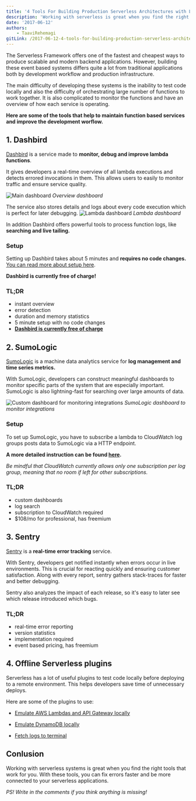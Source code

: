 ```yaml
---
title: '4 Tools For Building Production Serverless Architectures with Lambda'
description: 'Working with serverless is great when you find the right tools that work for you. Check out these tools to take your lambdas to the next level!'
date: '2017-06-12'
authors:
    - TaaviRehemagi
gitLink: /2017-06-12-4-tools-for-building-production-serverless-architectures.md
---
```


The Serverless Framework offers one of the fastest and cheapest ways to produce scalable and modern backend applications.
However, building these event based systems differs quite a lot from traditional applications both by development workflow and production infrastructure.

The main difficulty of developing these systems is the inability to test code locally and also the difficulty of orchestrating large number of functions to work together.
It is also complicated to monitor the functions and have an overview of how each service is operating.

**Here are some of the tools that help to maintain function based services and improve the development worflow.**

## 1. Dashbird

[Dashbird](https://dashbird.io) is a service made to **monitor, debug and improve lambda functions**.

It gives developers a real-time overview of all lambda executions and detects errored invocations in them.
This allows users to easily to monitor traffic and ensure service quality.

![Main dashboard](https://cloud.githubusercontent.com/assets/2154171/26646577/d3fe81b0-4644-11e7-9e2a-0c99aaaa19e3.png)
_Overview dashboard_

The service also stores details and logs about every code execution which is perfect for later debugging.
![Lambda dashboard](https://cloud.githubusercontent.com/assets/2154171/26646626/ff05d80e-4644-11e7-94f1-42e82ffe5029.png)
_Lambda dashboard_

In addition Dashbird offers powerful tools to process function logs, like **searching and live tailing.**

### Setup

Setting up Dashbird takes about 5 minutes and **requires no code changes.**
[You can read more about setup here](https://dashbird.io/setup).

**Dashbird is currently free of charge!**

### TL;DR
- instant overview
- error detection
- duration and memory statistics
- 5 minute setup with no code changes
- **[Dashbird is currently free of charge](https://dashbird.io)**

## 2. SumoLogic

[SumoLogic](https://sumologic.com) is a machine data analytics service for **log management and time series metrics.**

With SumoLogic, developers can construct meaningful dashboards to monitor specific parts of the system that are especially important. SumoLogic is also lightning-fast for searching over large amounts of data.

![Custom dashboard for monitoring integrations](https://cloud.githubusercontent.com/assets/2154171/26598202/32bb89f0-457d-11e7-9f2d-9b2167a6e940.png)
_SumoLogic dashboard to monitor integrations_

### Setup
To set up SumoLogic, you have to subscribe a lambda to CloudWatch log groups posts data to SumoLogic via a HTTP endpoint.

**A more detailed instruction can be found [here](https://github.com/SumoLogic/sumologic-aws-lambda/tree/master/cloudwatchlogs).**

_Be mindful that CloudWatch currently allows only one subscription per log group, meaning that no room if left for other subscriptions._

### TL;DR
- custom dashboards
- log search
- subscription to CloudWatch required
- $108/mo for professional, has freemium

## 3. Sentry

[Sentry](https://sentry.io) is a **real-time error tracking** service.

With Sentry, developers get notified instantly when errors occur in live environments. This is crucial for reacting quickly and ensuring customer satisfaction.
Along with every report, sentry gathers stack-traces for faster and better debugging.

Sentry also analyzes the impact of each release, so it's easy to later see which release introduced which bugs.

### TL;DR
- real-time error reporting
- version statistics
- implementation required
- event based pricing, has freemium

## 4. Offline Serverless plugins
Serverless has a lot of useful plugins to test code locally before deploying to a remote environment. This helps developers save time of unnecessary deploys.

Here are some of the plugins to use:

- [Emulate AWS Lambdas and API Gateway locally](https://github.com/dherault/serverless-offline)

- [Emulate DynamoDB locally](https://www.npmjs.com/package/serverless-dynamodb-local)

- [Fetch logs to terminal](https://serverless.com/framework/docs/providers/aws/cli-reference/logs/)


## Conlusion
Working with serverless systems is great when you find the right tools that work for you. With these tools, you can fix errors faster and be more connected to your serverless applications.

_PS! Write in the comments if you think anything is missing!_
